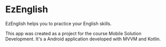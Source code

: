 # EzEnglish
EzEnglish helps you to practice your English skills.

This app was created as a project for the course Mobile Solution Development. It's a Android application developed with MVVM and Kotlin. 
